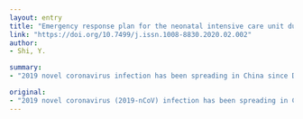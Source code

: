 ```yaml
---
layout: entry
title: "Emergency response plan for the neonatal intensive care unit during epidemic of 2019 novel coronavirus"
link: "https://doi.org/10.7499/j.issn.1008-8830.2020.02.002"
author:
- Shi, Y.

summary:
- "2019 novel coronavirus infection has been spreading in China since December 2019. Neonates are presumably the high-risk population susceptible to 2019-nCoV due to immature immune function. The neonatal intensive care unit (NICU) should be prepared as far as possible. During the epidemic, the emergency response plan for the NICU should be based on the actual situation, including diagnosis, isolation, and treatment, as well as available equipment and staffing."

original:
- "2019 novel coronavirus (2019-nCoV) infection has been spreading in China since December 2019. Neonates are presumably the high-risk population susceptible to 2019-nCoV due to immature immune function. The neonatal intensive care unit (NICU) should be prepared for 2019-nCoV infections as far as possible. The emergency response plan enables the efficient response capability of NICU. During the epidemic of 2019-nCoV, the emergency response plan for the NICU should be based on the actual situation, including diagnosis, isolation, and treatment, as well as available equipment and staffing, and take into account the psychosocial needs of the families and neonatal care staff."
---
```


